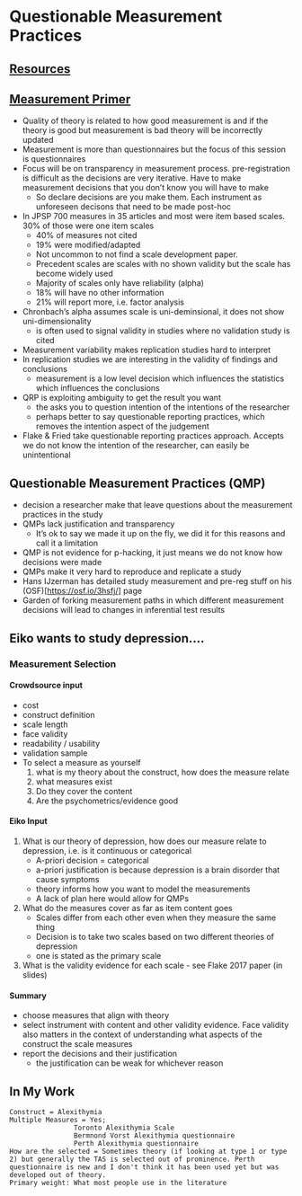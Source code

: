 # Questionable Measurement Practices

## [Resources](https://docs.google.com/document/d/16xDCPQiP82Bp-Z8Eda3s9jv7_CzqNOJzRueS7RJvaJ8/edit)

## [Measurement Primer](https://docs.google.com/document/d/11jyoXtO0m2lUywpC04KjLvI5QcBUY4YtwEvw6cg2cMs/edit)

- Quality of theory is related to how good measurement is and if the theory is good but measurement is bad theory will be incorrectly updated
- Measurement is more than questionnaires  but the focus of this session is questionnaires
- Focus will be on transparency in measurement process. pre-registration is difficult as the decisions are very iterative. Have to make measurement decisions that you don’t know you will have to make
	- So declare decisions are you make them. Each instrument as unforeseen decisons that need to be made post-hoc
- In JPSP 700 measures in 35 articles and most were item based scales. 30% of those were one item scales
	- 40% of measures not cited
	- 19% were modified/adapted
	- Not uncommon to not find a scale development paper.
	- Precedent scales are scales with no shown validity but the scale has become widely used
	- Majority of scales only have reliability (alpha)
	- 18% will have no other information
	- 21% will report more, i.e. factor analysis
- Chronbach’s alpha assumes scale is uni-deminsional, it does not show uni-dimensionality
	- is often used to signal validity in studies where no validation study is cited
-  Measurement variability makes replication studies hard to interpret
- In replication studies we are interesting in the validity of findings and conclusions
	- measurement is a low level decision which influences the statistics which influences the conclusions
- QRP is exploiting ambiguity to get the result you want
	- the asks you to question intention of the intentions of the researcher
	- perhaps better to say questionable reporting practices, which removes the intention aspect of the judgement
- Flake & Fried take questionable reporting practices approach. Accepts we do not know the intention of the researcher, can easily be unintentional

## Questionable Measurement Practices (QMP)
- decision a researcher make that leave questions about the measurement practices in the study
- QMPs lack justification and transparency
	- It’s ok to say we made it up on the fly, we did it for this reasons and call it a limitation
- QMP is not evidence for p-hacking, it just means we do not know how decisions were made
- QMPs make it very hard to reproduce and replicate a study
- Hans IJzerman has detailed study measurement and pre-reg stuff on his (OSF)[https://osf.io/3hsfj/] page
- Garden of forking measurement paths in which different measurement decisions will lead to changes in inferential test results

## Eiko wants to study depression....
### Measurement Selection
#### Crowdsource input
- cost
- construct definition
- scale length
- face validity
- readability / usability
- validation sample
- To select a measure as yourself
	1. what is my theory about the construct, how does the measure relate
	2. what measures exist
	3. Do they cover the content
	4. Are the psychometrics/evidence good

#### Eiko Input
1. What is our theory of depression, how does our measure relate to depression, i.e. is it continuous or categorical
	- A-priori decision = categorical
	- a-priori justification is because depression is a brain disorder that cause symptoms
	- theory informs how you want to model the measurements
	- A lack of plan here would allow for QMPs
2. What do the measures cover as far as item content goes
	- Scales differ from each other even when they measure the same thing
	- Decision is to take two scales based on two different theories of depression
	- one is stated as the primary scale
4. What is the validity evidence for each scale - see Flake 2017 paper (in slides)

#### Summary
- choose measures that align with theory
- select instrument with content and other validity evidence. Face validity also matters in the context of understanding what aspects of the construct the scale measures
- report the decisions and their justification
	- the justification can be weak for whichever reason

## In My Work
```
Construct = Alexithymia
Multiple Measures = Yes;
				Toronto Alexithymia Scale
				Bermnond Vorst Alexithymia questionnaire
				Perth Alexithymia questionnaire
How are the selected = Sometimes theory (if looking at type 1 or type 2) but generally the TAS is selected out of prominence. Perth questionnaire is new and I don't think it has been used yet but was developed out of theory.
Primary weight: What most people use in the literature
```
